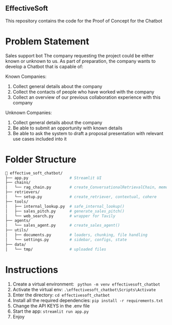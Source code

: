 ## EffectiveSoft
This repository contains the code for the Proof of Concept for the Chatbot

# Problem Statement
Sales support bot
The company requesting the project could be either known or unknown to us. As part of preparation, the company wants to develop a Chatbot that is capable of:

Known Companies:
1. Collect general details about the company
2. Collect the contacts of people who have worked with the company
3. Collect an overview of our previous collaboration experience with this company

Unknown Companies:
1. Collect general details about the company
2. Be able to submit an opportunity with known details
3. Be able to ask the system to draft a proposal presentation with relevant use cases included into it

# Folder Structure

``` bash
📁 effective_soft_chatbot/
├── app.py                  # Streamlit UI
├── chains/
│   └── rag_chain.py        # create_ConversationalRetrievalChain, memory
├── retrievers/
│   └── setup.py            # create_retriever, contextual, cohere
├── tools/
│   ├── internal_lookup.py  # safe_internal_lookup()
│   ├── sales_pitch.py      # generate_sales_pitch()
│   └── web_search.py       # wrapper for Tavily
├── agents/
│   └── sales_agent.py      # create_sales_agent()
├── utils/
│   ├── documents.py        # loaders, chunking, file handling
│   └── settings.py         # sidebar, configs, state
├── data/
│   └── tmp/                # uploaded files
```

# Instructions
1. Create a virtual environment: ``` python -m venv effectivesoft_chatbot```
2. Activate the virtual env: ``` .\effectivesoft_chatbot\Scripts\Activate ```
3. Enter the directory: ``` cd effectivesoft_chatbot ```
4. Install all the required dependencies: ``` pip install -r requirements.txt ```
5. Change the API KEYS in the .env file
6. Start the app: ``` streamlit run app.py ```
7. Enjoy

